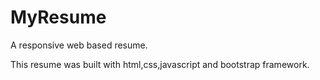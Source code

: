 # MyResume
A responsive web based resume.

This resume was built with html,css,javascript and bootstrap framework.
